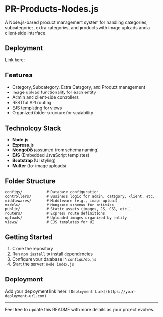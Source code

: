 # PR-Products-Nodes.js

A Node.js-based product management system for handling categories, subcategories, extra categories, and products with image uploads and a client-side interface.

## Deployment

Link here: 

## Features
- Category, Subcategory, Extra Category, and Product management
- Image upload functionality for each entity
- Admin and client-side controllers
- RESTful API routing
- EJS templating for views
- Organized folder structure for scalability

## Technology Stack
- **Node.js**
- **Express.js**
- **MongoDB** (assumed from schema naming)
- **EJS** (Embedded JavaScript templates)
- **Bootstrap** (UI styling)
- **Multer** (for image uploads)

## Folder Structure
```
configs/           # Database configuration
controllers/       # Business logic for admin, category, client, etc.
middlewares/       # Middleware (e.g., image upload)
models/            # Mongoose schemas for entities
public/            # Static assets (images, JS, CSS, etc.)
routers/           # Express route definitions
uploads/           # Uploaded images organized by entity
views/             # EJS templates for UI
```

## Getting Started
1. Clone the repository
2. Run `npm install` to install dependencies
3. Configure your database in `configs/db.js`
4. Start the server: `node index.js`

## Deployment
Add your deployment link here:
`[Deployment Link](https://your-deployment-url.com)`

---

Feel free to update this README with more details as your project evolves.
